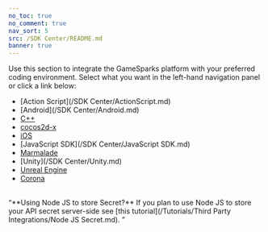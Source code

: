 ```yaml
---
no_toc: true
no_comment: true
nav_sort: 5
src: /SDK Center/README.md
banner: true
---
```


Use this section to integrate the GameSparks platform with your preferred coding environment. Select what you want in the left-hand navigation panel or click a link below:
  * [Action Script](/SDK Center/ActionScript.md)
  * [Android](/SDK Center/Android.md)
  * [C++](https://bitbucket.org/gamesparks/gamesparks-cpp-base)
  * [cocos2d-x](https://bitbucket.org/gamesparks/gamesparks-cpp-cocos2dx)
  * [iOS](https://bitbucket.org/gamesparks/gamesparks-ios-sdk)
  * [JavaScript SDK](/SDK Center/JavaScript SDK.md)
  * [Marmalade](https://bitbucket.org/gamesparks/gamesparks-cpp-marmalade)
  * [Unity](/SDK Center/Unity.md)
  * [Unreal Engine](https://bitbucket.org/gamesparks/gamesparks-cpp-unreal)
  * [Corona](https://bitbucket.org/gamesparks/gamesparks-corona)

</br>
<q>**Using Node JS to store Secret?** If you plan to use Node JS to store your API secret server-side see [this tutorial](/Tutorials/Third Party Integrations/Node JS Secret.md).
